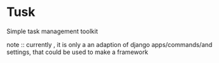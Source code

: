 # Tusk
Simple task management toolkit


note :: currently , it is only a an adaption of django apps/commands/and settings,
that could be used to make a framework